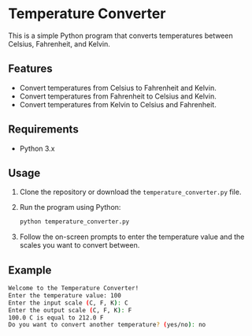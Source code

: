 # Temperature Converter

This is a simple Python program that converts temperatures between Celsius, Fahrenheit, and Kelvin.

## Features

- Convert temperatures from Celsius to Fahrenheit and Kelvin.
- Convert temperatures from Fahrenheit to Celsius and Kelvin.
- Convert temperatures from Kelvin to Celsius and Fahrenheit.

## Requirements

- Python 3.x

## Usage

1. Clone the repository or download the `temperature_converter.py` file.
2. Run the program using Python:

    ```sh
    python temperature_converter.py
    ```

3. Follow the on-screen prompts to enter the temperature value and the scales you want to convert between.

## Example

```sh
Welcome to the Temperature Converter!
Enter the temperature value: 100
Enter the input scale (C, F, K): C
Enter the output scale (C, F, K): F
100.0 C is equal to 212.0 F
Do you want to convert another temperature? (yes/no): no

